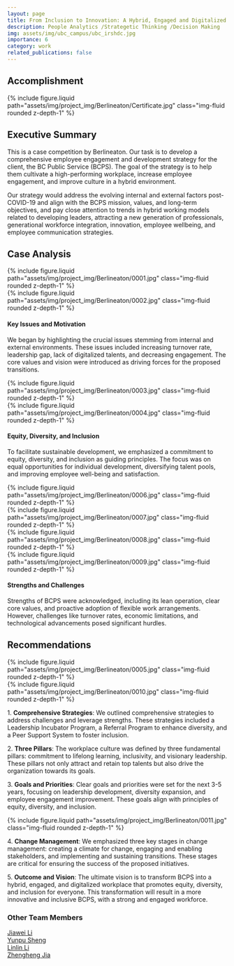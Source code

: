 ```yaml
---
layout: page
title: From Inclusion to Innovation: A Hybrid, Engaged and Digitalized BCPS
description: People Analytics /Strategetic Thinking /Decision Making
img: assets/img/ubc_campus/ubc_irshdc.jpg
importance: 6
category: work
related_publications: false
---
```


<div class="container-fluid mt-3 md-3">

<h2>Accomplishment</h2>

<div class="row">
    <div class="col-sm mt-3 mt-md-0">
        {% include figure.liquid path="assets/img/project_img/Berlineaton/Certificate.jpg" class="img-fluid rounded z-depth-1" %}
    </div>
</div>

</div>

<div class="container-fluid mt-3 md-3">

<h2>Executive Summary</h2>

<p>This is a case competition by Berlineaton. Our task is to develop a comprehensive employee engagement and development strategy for the client, the BC Public Service (BCPS). The goal of the strategy is to help them cultivate a high-performing workplace, increase employee engagement, and improve culture in a hybrid environment. </p>

<p>Our strategy would address the evolving internal and external factors post-COVID-19 and align with the BCPS mission, values, and long-term objectives, and pay close attention to trends in hybrid working models related to developing leaders, attracting a new generation of professionals, generational workforce integration, innovation, employee wellbeing, and employee communication strategies.</p>

</div>

<div class="container-fluid mt-3 md-3">

<h2>Case Analysis</h2>

<div class="row">
    <div class="col-sm mt-3 mt-md-0">
        {% include figure.liquid path="assets/img/project_img/Berlineaton/0001.jpg" class="img-fluid rounded z-depth-1" %}
    </div>
</div>
<div class="row">
    <div class="col-sm mt-3 mt-md-0">
        {% include figure.liquid path="assets/img/project_img/Berlineaton/0002.jpg" class="img-fluid rounded z-depth-1" %}
    </div>
</div>

<h4>Key Issues and Motivation</h4>
<p>
We began by highlighting the crucial issues stemming from internal and external environments. These issues included increasing turnover rate, leadership gap, lack of digitalized talents, and decreasing engagement. The core values and vision were introduced as driving forces for the proposed transitions.</p>

<div class="row">
    <div class="col-sm mt-3 mt-md-0">
        {% include figure.liquid path="assets/img/project_img/Berlineaton/0003.jpg" class="img-fluid rounded z-depth-1" %}
    </div>
</div>

<div class="row">
    <div class="col-sm mt-3 mt-md-0">
        {% include figure.liquid path="assets/img/project_img/Berlineaton/0004.jpg" class="img-fluid rounded z-depth-1" %}
    </div>
</div>

<h4>Equity, Diversity, and Inclusion</h4>
<p>To facilitate sustainable development, we emphasized a commitment to equity, diversity, and inclusion as guiding principles. The focus was on equal opportunities for individual development, diversifying talent pools, and improving employee well-being and satisfaction.</p>

<div class="row">
    <div class="col-sm mt-3 mt-md-0">
        {% include figure.liquid path="assets/img/project_img/Berlineaton/0006.jpg" class="img-fluid rounded z-depth-1" %}
    </div>
</div>
<div class="row">
    <div class="col-sm mt-3 mt-md-0">
        {% include figure.liquid path="assets/img/project_img/Berlineaton/0007.jpg" class="img-fluid rounded z-depth-1" %}
    </div>
</div>
<div class="row">
    <div class="col-sm mt-3 mt-md-0">
        {% include figure.liquid path="assets/img/project_img/Berlineaton/0008.jpg" class="img-fluid rounded z-depth-1" %}
    </div>
</div>
<div class="row">
    <div class="col-sm mt-3 mt-md-0">
        {% include figure.liquid path="assets/img/project_img/Berlineaton/0009.jpg" class="img-fluid rounded z-depth-1" %}
    </div>
</div>

<h4>Strengths and Challenges</h4>
<p>Strengths of BCPS were acknowledged, including its lean operation, clear core values, and proactive adoption of flexible work arrangements. However, challenges like turnover rates, economic limitations, and technological advancements posed significant hurdles.</p>

</div>

<div class = "mt-3 md-3">

<h2>Recommendations</h2>
</div>

<div class="row">
    <div class="col-sm mt-3 mt-md-0">
        {% include figure.liquid path="assets/img/project_img/Berlineaton/0005.jpg" class="img-fluid rounded z-depth-1" %}
    </div>
</div>
<div class="row">
    <div class="col-sm mt-3 mt-md-0">
        {% include figure.liquid path="assets/img/project_img/Berlineaton/0010.jpg" class="img-fluid rounded z-depth-1" %}
    </div>
</div>
<p>1. <b>Comprehensive Strategies</b>: We outlined comprehensive strategies to address challenges and leverage strengths. These strategies included a Leadership Incubator Program, a Referral Program to enhance diversity, and a Peer Support System to foster inclusion.</p>
<p>2. <b>Three Pillars</b>: The workplace culture was defined by three fundamental pillars: commitment to lifelong learning, inclusivity, and visionary leadership. These pillars not only attract and retain top talents but also drive the organization towards its goals.</p>
<p>3. <b>Goals and Priorities</b>: Clear goals and priorities were set for the next 3-5 years, focusing on leadership development, diversity expansion, and employee engagement improvement. These goals align with principles of equity, diversity, and inclusion.</p>

<div class="row">
    <div class="col-sm mt-3 mt-md-0">
        {% include figure.liquid path="assets/img/project_img/Berlineaton/0011.jpg" class="img-fluid rounded z-depth-1" %}
    </div>
</div>

<p>4. <b>Change Management</b>: We emphasized three key stages in change management: creating a climate for change, engaging and enabling stakeholders, and implementing and sustaining transitions. These stages are critical for ensuring the success of the proposed initiatives.</p>
<p>5. <b>Outcome and Vision</b>: The ultimate vision is to transform BCPS into a hybrid, engaged, and digitalized workplace that promotes equity, diversity, and inclusion for everyone. This transformation will result in a more innovative and inclusive BCPS, with a strong and engaged workforce.</p>


<div class="container-fluid mt-3 md-3">

<h3>Other Team Members</h3>
    <div class="row">
        <div class="col-sm-4">
        <a href = "https://www.linkedin.com/in/jiaweilee/">Jiawei Li</a></div>
        <div class="col-sm-4">
        <a href = "https://www.linkedin.com/in/yunpu-sheng/">Yunpu Sheng</a></div>
        <div class="col-sm-4">
        <a href = "https://www.linkedin.com/in/linlin-li234/">Linlin Li</a></div>
        <div class="col-sm-4">
        <a href = "https://www.linkedin.com/in/zhengheng-jia/">Zhengheng Jia</a></div>
    </div>
</div>